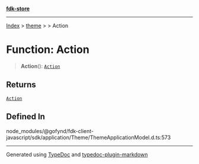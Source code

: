 [**fdk-store**](../../../README.md)
***

[Index](../../../API.md) > [theme](../../README.md) > [<internal>](../README.md) > Action

# Function: Action

> **Action**(): [`Action`](../type-aliases/type-alias.Action-1.md)

## Returns

[`Action`](../type-aliases/type-alias.Action-1.md)

## Defined In

node\_modules/@gofynd/fdk-client-javascript/sdk/application/Theme/ThemeApplicationModel.d.ts:573

***
Generated using [TypeDoc](https://typedoc.org/) and [typedoc-plugin-markdown](https://www.npmjs.com/package/typedoc-plugin-markdown)

